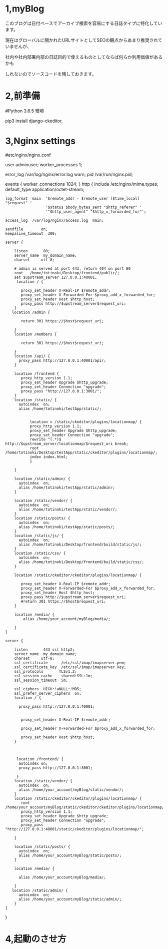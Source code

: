 1,myBlog
=
このブログは日付ベースでアーカイブ検索を容易にする日誌タイプに特化しています。

現在はグローバルに開かれたURLサイトとしてSEOの観点からあまり推奨されていませんが、

社内や社内部署内部の日誌目的で使えるものとしてならば何らか利用価値があるかも

しれないのでソースコードを残しておきます。



2,前準備
=
#Python 3.6.5 環境

pip3 install django-ckeditor, 



3,Nginx settings
=

#etc/nginx/nginx.conf

user  adminuser;
worker_processes  1;

error_log  /var/log/nginx/error.log warn;
pid        /var/run/nginx.pid;

events {
    worker_connections  1024;
}
http {
    include       /etc/nginx/mime.types;
    default_type  application/octet-stream;

    log_format  main  '$remote_addr - $remote_user [$time_local] "$request" '
                      '$status $body_bytes_sent "$http_referer" '
                      '"$http_user_agent" "$http_x_forwarded_for"';

    access_log  /var/log/nginx/access.log  main;

    sendfile        on;
    keepalive_timeout  300;

    server {

        listen       80;
        server_name  my_domain_name;
        charset     utf-8;

        # admin is served at port 443, return 404 on port 80
        root   /home/totinoki/Desktop/frontend/public/;
        set $upstream_server 127.0.0.1:40001;
         location / {
         
           proxy_set_header X-Real-IP $remote_addr;
           proxy_set_header X-Forwarded-For $proxy_add_x_forwarded_for;
           proxy_set_header Host $http_host;
           proxy_pass http://$upstream_server$request_uri;
        }
       location /admin {

           return 301 https://$host$request_uri;

        }
        location /members {

           return 301 https://$host$request_uri;

        }
        location /api/ {
          proxy_pass http://127.0.0.1:40001/api/;
        }

        location /frontend {
           proxy_http_version 1.1;
           proxy_set_header Upgrade $http_upgrade;
           proxy_set_header Connection "upgrade";
           proxy_pass "http://127.0.0.1:3001/";
        }
        location /static/ {
          autoindex  on;
          alias /home/totinoki/testApp/static/;


               location = /static/ckeditor/plugins/locationmap/ {                              
               proxy_http_version 1.1;
               proxy_set_header Upgrade $http_upgrade;
               proxy_set_header Connection "upgrade";
               rewrite ^(.*)$ http://$upstream_server/locationmap/$request_uri break;               
               root /home/totinoki/Desktop/testApp/static/ckeditor/plugins/locationmap/;
               index index.html;
               }

        }

        location /static/admin/ {
          autoindex  on;
          alias /home/totinoki/testApp/static/admin/;
        }

        location /static/vendor/ {
          autoindex  on;
          alias /home/totinoki/testApp/static/vendor/;
        }
        location /static/posts/ {
          autoindex  on;
          alias /home/totinoki/testApp/static/posts/;
        }
        location /static/js/ {
          autoindex  on;
          alias /home/totinoki/Desktop/frontend/build/static/js/;
        }
        location /static/css/ {
          autoindex  on;
          alias /home/totinoki/Desktop/frontend/build/static/css/;
        }

        location /static/ckeditor/ckeditor/plugins/locationmap/ {

           proxy_set_header X-Real-IP $remote_addr;
           proxy_set_header X-Forwarded-For $proxy_add_x_forwarded_for;
           proxy_set_header Host $http_host;
           proxy_pass http://$upstream_server$request_uri;
           #return 301 https://$host$request_uri;
        }

        location /media/ {
            alias /home/your_account/myBlog/media/;

        }     
    }

    server {

        listen       443 ssl http2;
        server_name  my_domain_name;
        charset     utf-8;
        ssl_certificate      /etc/ssl/imap/imapserver.pem;
        ssl_certificate_key  /etc/ssl/imap/imapserver.key;
        ssl_protocols       TLSv1.2;
        ssl_session_cache    shared:SSL:1m;
        ssl_session_timeout  5m;

        ssl_ciphers  HIGH:!aNULL:!MD5;
        ssl_prefer_server_ciphers  on;
        location / {

          proxy_pass http://127.0.0.1:40001;
         
         
           proxy_set_header X-Real-IP $remote_addr;
       
           proxy_set_header X-Forwarded-For $proxy_add_x_forwarded_for;
       
           proxy_set_header Host $http_host;
        }



         location /frontend/ {
          autoindex on;
          proxy_pass http://127.0.0.1:3001;

         }
        location /static/vendor/ {
          autoindex  on;
          alias /home/your_account/myBlog/static/vendor/;
        }
        location /static/ckeditor/ckeditor/plugins/locationmap/ {
           root   /home/your_account/myBlog/static/ckeditor/ckeditor/plugins/locationmap/;
           proxy_http_version 1.1;
           proxy_set_header Upgrade $http_upgrade;
           proxy_set_header Connection "upgrade";
           proxy_pass "http://127.0.0.1:40001/static/ckeditor/plugins/locationmap/";

        }

        location /static/posts/ {
          autoindex  on;
          alias /home/your_account/myBlog/static/posts/;
        }

        location /media/ {

          alias /home/your_account/myBlog/media/;

        }
       location /static/admin/ {
          autoindex  on;
          alias /home/your_account/myBlog/static/admin/;
        }
    }
 }




4,起動のさせ方
=
